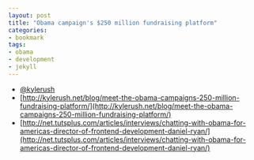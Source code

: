```yaml
---
layout: post
title: "Obama campaign's $250 million fundraising platform"
categories:
- bookmark
tags:
- obama
- development
- jekyll
---
```

* [@kylerush](https://twitter.com/kylerush)
* [http://kylerush.net/blog/meet-the-obama-campaigns-250-million-fundraising-platform/](http://kylerush.net/blog/meet-the-obama-campaigns-250-million-fundraising-platform/)
* [http://net.tutsplus.com/articles/interviews/chatting-with-obama-for-americas-director-of-frontend-development-daniel-ryan/](http://net.tutsplus.com/articles/interviews/chatting-with-obama-for-americas-director-of-frontend-development-daniel-ryan/)